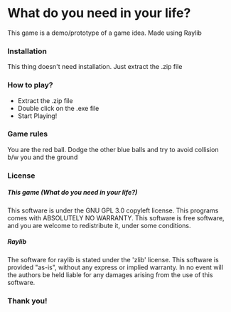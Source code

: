 # What do you need in your life?

This game is a demo/prototype of a game idea. Made using Raylib

### Installation

This thing doesn't need installation. Just extract the .zip file 

### How to play?

+ Extract the .zip file
+ Double click on the .exe file
+ Start Playing!

### Game rules 

You are the red ball. Dodge the other blue balls and try to avoid collision b/w you and the ground

### License

##### This game (What do you need in your life?)
This software is under the GNU GPL 3.0 copyleft license. 
This programs comes with ABSOLUTELY NO WARRANTY. This 
software is free software, and you are welcome to 
redistribute it, under some conditions.
##### Raylib 
The software for raylib is stated under the 'zlib' license.
This software is provided "as-is", without any express or 
implied warranty. In no event will the authors be held liable
for any damages arising from the use of this software.

### Thank you!